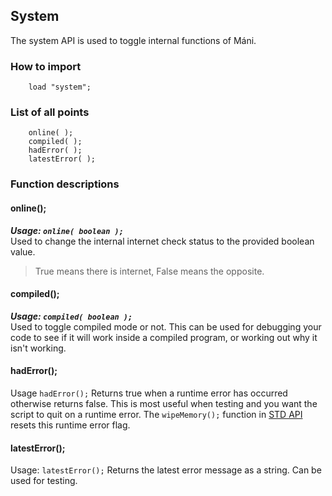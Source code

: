 ## System
The system API is used to toggle internal functions
of Máni.

### How to import
~~~ mani
    load "system";
~~~

### List of all points
~~~ mani
    online( );
    compiled( );
    hadError( );
    latestError( );
~~~

### Function descriptions

#### online();
***Usage: `online( boolean );`***<br />
Used to change the internal internet check status
to the provided boolean value.

> True means there is internet, False means the opposite.

#### compiled();
***Usage: `compiled( boolean );`***<br />
Used to toggle compiled mode or not. This can be used for debugging your
code to see if it will work inside a compiled program,
or working out why it isn't working.

#### hadError();
Usage `hadError();`
Returns true when a runtime error has occurred otherwise returns false. This is most useful when
testing and you want the script to quit on a runtime error. The `wipeMemory();` function in [STD API](api/std.md)
resets this runtime error flag.

#### latestError();
Usage: `latestError();`
Returns the latest error message as a string. Can be used for testing.



 